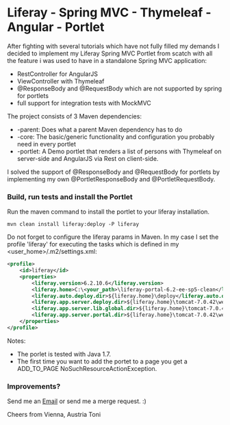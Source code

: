 # Liferay - Spring MVC - Thymeleaf - Angular - Portlet

After fighting with several tutorials which have not fully filled my demands I decided to implement my Liferay Spring MVC Portlet from scatch with all the feature i was used to have in a standalone Spring MVC application:

 * RestController for AngularJS
 * ViewController with Thymeleaf
 * @ResponseBody and @RequestBody which are not supported by spring for portlets
 * full support for integration tests with MockMVC

The project consists of 3 Maven dependencies:

 * -parent: Does what a parent Maven dependency has to do
 * -core: The basic/generic functionality and configuration you probably need in every portlet
 * -portlet: A Demo portlet that renders a list of persons with Thymeleaf on server-side and AngularJS via Rest on client-side.
 
I solved the support of @ResponseBody and @RequestBody for portlets by implementing my own @PortletResponseBody and @PortletRequestBody.

### Build, run tests and install the Portlet

Run the maven command to install the portlet to your liferay installation.

```
mvn clean install liferay:deploy -P liferay
```

Do not forget to configure the liferay params in Maven. In my case I set the profile 'liferay' for executing the tasks which is defined in my <user_home>/.m2/settings.xml:

```xml
<profile>
	<id>liferay</id>
	<properties>
		<liferay.version>6.2.10.6</liferay.version>
		<liferay.home>C:\<your_path>\liferay-portal-6.2-ee-sp5-clean</liferay.home>
		<liferay.auto.deploy.dir>${liferay.home}\deploy</liferay.auto.deploy.dir>
		<liferay.app.server.deploy.dir>${liferay.home}\tomcat-7.0.42\webapps</liferay.app.server.deploy.dir>
		<liferay.app.server.lib.global.dir>${liferay.home}\tomcat-7.0.42\lib\ext</liferay.app.server.lib.global.dir>
		<liferay.app.server.portal.dir>${liferay.home}\tomcat-7.0.42\webapps\ROOT</liferay.app.server.portal.dir>
	</properties>
</profile>
```

Notes:

 * The porlet is tested with Java 1.7.
 * The first time you want to add the portet to a page you get a ADD_TO_PAGE NoSuchResourceActionException.
 
### Improvements?

Send me an [Email](mailto:wwa2007@nurfuerspam.de) or send me a merge request. :)

Cheers from Vienna, Austria
Toni

